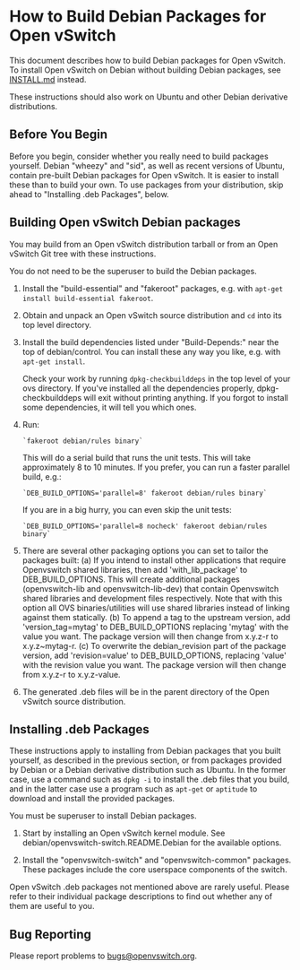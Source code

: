 How to Build Debian Packages for Open vSwitch
=============================================

This document describes how to build Debian packages for Open vSwitch.
To install Open vSwitch on Debian without building Debian packages,
see [INSTALL.md] instead.

These instructions should also work on Ubuntu and other Debian
derivative distributions.


Before You Begin
----------------

Before you begin, consider whether you really need to build packages
yourself.  Debian "wheezy" and "sid", as well as recent versions of
Ubuntu, contain pre-built Debian packages for Open vSwitch.  It is
easier to install these than to build your own.  To use packages from
your distribution, skip ahead to "Installing .deb Packages", below.


Building Open vSwitch Debian packages
-------------------------------------

You may build from an Open vSwitch distribution tarball or from an
Open vSwitch Git tree with these instructions.

You do not need to be the superuser to build the Debian packages.

1. Install the "build-essential" and "fakeroot" packages, e.g. with
   `apt-get install build-essential fakeroot`.

2. Obtain and unpack an Open vSwitch source distribution and `cd` into
   its top level directory.

3. Install the build dependencies listed under "Build-Depends:" near
   the top of debian/control.  You can install these any way you like,
   e.g. with `apt-get install`.

   Check your work by running `dpkg-checkbuilddeps` in the top level of
   your ovs directory.  If you've installed all the dependencies
   properly, dpkg-checkbuilddeps will exit without printing anything.
   If you forgot to install some dependencies, it will tell you which ones.

4. Run:

       `fakeroot debian/rules binary`

   This will do a serial build that runs the unit tests. This will take
   approximately 8 to 10 minutes. If you prefer, you can run a faster
   parallel build, e.g.:

       `DEB_BUILD_OPTIONS='parallel=8' fakeroot debian/rules binary`

   If you are in a big hurry, you can even skip the unit tests:

       `DEB_BUILD_OPTIONS='parallel=8 nocheck' fakeroot debian/rules binary`

5. There are several other packaging options you can set to tailor the
   packages built:
   (a) If you intend to install other applications that require Openvswitch
   shared libraries, then add 'with_lib_package' to DEB_BUILD_OPTIONS.
   This will create additional packages (openvswitch-lib and
   openvswitch-lib-dev) that contain Openvswitch shared libraries and
   development files respectively. Note that with this option all OVS
   binaries/utilities will use shared libraries instead of linking
   against them statically.
   (b) To append a tag to the upstream version, add 'version_tag=mytag'
   to DEB_BUILD_OPTIONS replacing 'mytag' with the value you want. The
   package version will then change from x.y.z-r to x.y.z~mytag-r.
   (c) To overwrite the debian_revision part of the package version,
   add 'revision=value' to DEB_BUILD_OPTIONS, replacing 'value' with
   the revision value you want. The package version will then change
   from x.y.z-r to x.y.z-value.

6. The generated .deb files will be in the parent directory of the
   Open vSwitch source distribution.


Installing .deb Packages
------------------------

These instructions apply to installing from Debian packages that you
built yourself, as described in the previous section, or from packages
provided by Debian or a Debian derivative distribution such as Ubuntu.
In the former case, use a command such as `dpkg -i` to install the
.deb files that you build, and in the latter case use a program such
as `apt-get` or `aptitude` to download and install the provided
packages.

You must be superuser to install Debian packages.

1. Start by installing an Open vSwitch kernel module.  See
   debian/openvswitch-switch.README.Debian for the available options.

2. Install the "openvswitch-switch" and "openvswitch-common" packages.
   These packages include the core userspace components of the switch.

Open vSwitch .deb packages not mentioned above are rarely useful.
Please refer to their individual package descriptions to find out
whether any of them are useful to you.


Bug Reporting
-------------

Please report problems to bugs@openvswitch.org.

[INSTALL.md]:INSTALL.md
